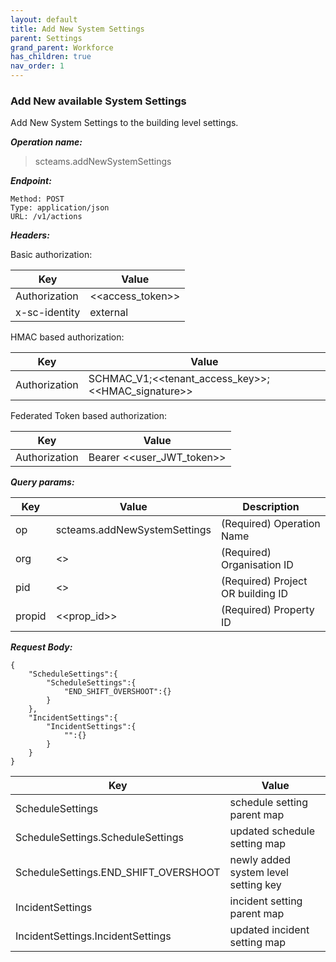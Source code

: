 ```yaml
---
layout: default
title: Add New System Settings
parent: Settings
grand_parent: Workforce
has_children: true
nav_order: 1
---
```



### Add New available System Settings

Add New System Settings to the building level settings.

***Operation name:***

> scteams.addNewSystemSettings

***Endpoint:***

```
Method: POST
Type: application/json
URL: /v1/actions
```

***Headers:***

Basic authorization:

|Key|Value|
|---|---|
|Authorization|<<access_token>>|
|x-sc-identity|external|

HMAC based authorization:

|Key|Value|
|---|---|
|Authorization|SCHMAC_V1;<<tenant_access_key>>;<<HMAC_signature>>|

Federated Token based authorization:

|Key|Value|
|---|---|
|Authorization|Bearer <<user_JWT_token>>|

***Query params:***

| Key | Value | Description |
| --- | ------|-------------|
| op | scteams.addNewSystemSettings | (Required) Operation Name |
| org | <<org>> | (Required) Organisation ID |
| pid | <<pid>> | (Required) Project OR building ID |
| propid | <<prop_id>> | (Required) Property ID |


***Request Body:***

```
{
    "ScheduleSettings":{
        "ScheduleSettings":{
            "END_SHIFT_OVERSHOOT":{}
        }
    },
    "IncidentSettings":{
        "IncidentSettings":{
            "":{}
        }
    }
}
```

|Key|Value|
|---|---|
|ScheduleSettings|schedule setting parent map|
|ScheduleSettings.ScheduleSettings|updated schedule setting map|
|ScheduleSettings.END_SHIFT_OVERSHOOT|newly added system level setting key|
|IncidentSettings|incident setting parent map|
|IncidentSettings.IncidentSettings|updated incident setting map|